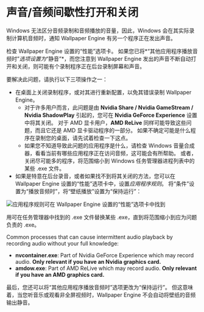 # 声音/音频间歇性打开和关闭

Windows 无法区分音频录制和音频播放的音量，因此，Windows 会在其实际录制计算机音频时，通知 Wallpaper Engine 有另一个程序正在发出声音。

检查 Wallpaper Engine 设置的“性能”选项卡。 如果您已将*“其他应用程序播放音频时”*选项设置为*“静音”*，而您注意到 Wallpaper Engine 发出的声音不断自动打开和关闭，则可能有个录制程序正在后台录制屏幕和声音。

要解决此问题，请执行以下三项操作之一：

* 在桌面上关闭录制程序，或对其进行重新配置，以免其错误录制 Wallpaper Engine。
    * 对于许多用户而言，此问题是由 **Nvidia Share / Nvidia GameStream / Nvidia ShadowPlay** 引起的，您可在 **Nvidia GeForce Experience** 设置中将其关闭。 对于 AMD 显卡用户，**AMD ReLive** 同样可能导致这些问题，而且它还是 AMD 显卡驱动程序的一部分。 如果不确定可能是什么程序在录制您的桌面，请先试着检查一下这点。
    * 如果您不知道导致此问题的应用程序是什么，请检查 Windows 音量合成器，看看当前有哪些应用程序正在访问音频，这可能会有所帮助。 或者，关闭尽可能多的程序，将范围缩小到 Windows 任务管理器进程列表中的某些 .exe 文件。
* 如果是特意在后台录音，或者如果找不到将其关闭的方法，您可以在 Wallpaper Engine 设置的“性能”选项卡中，设置*应用程序规则*。 将“条件”设置为“播放音频时”，将“壁纸播放”设置为“保持运行”：

![应用程序规则可在 Wallpaper Engine 设置的“性能”选项卡中找到](./applicationrule.png)

用可在任务管理器中找到的 .exe 文件替换某些 .exe，直到将范围缩小到应为问题负责的 .exe。

Common processes that can cause intermittent audio playback by recording audio without your full knowledge:

* **nvcontainer.exe**: Part of Nvidia GeForce Experience which may record audio. **Only relevant if you have an Nvidia graphics card.**
* **amdow.exe**: Part of AMD ReLive which may record audio. **Only relevant if you have an AMD graphics card.**

最后，您还可以将“其他应用程序播放音频时”选项更改为“保持运行”。 但这意味着，当您听音乐或观看非全屏视频时，Wallpaper Engine 不会自动将壁纸的音频输出静音。
